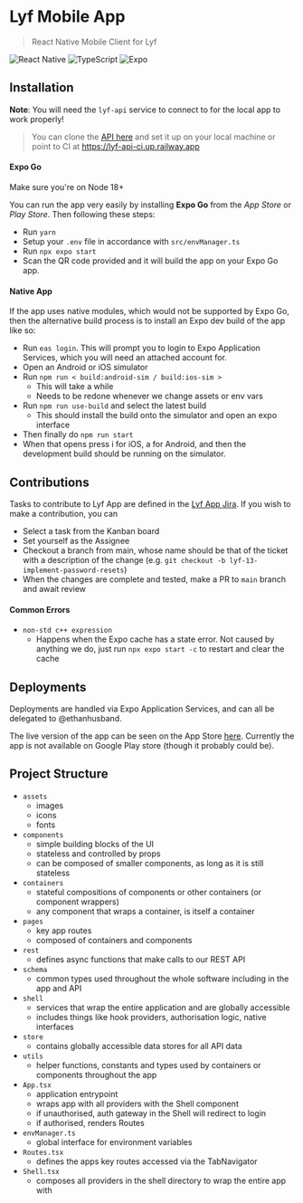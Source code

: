 # Lyf Mobile App

> React Native Mobile Client for Lyf

![React Native](https://img.shields.io/badge/react_native-%2320232a.svg?style=for-the-badge&logo=react&logoColor=%2361DAFB)
![TypeScript](https://img.shields.io/badge/typescript-%23007ACC.svg?style=for-the-badge&logo=typescript&logoColor=white)
![Expo](https://img.shields.io/badge/expo-1C1E24?style=for-the-badge&logo=expo&logoColor=#D04A37)

## Installation

**Note**: You will need the `lyf-api` service to connect to for the local app to work properly! 
> You can clone the [ API here](https://github.com/Lyf-Planner/lyf-api) and set it up on your local machine or point to CI at https://lyf-api-ci.up.railway.app

#### Expo Go

Make sure you're on Node 18+

You can run the app very easily by installing **Expo Go** from the *App Store* or *Play Store*. Then following these steps:
- Run `yarn`
- Setup your `.env` file in accordance with `src/envManager.ts`
- Run `npx expo start`
- Scan the QR code provided and it will build the app on your Expo Go app.

#### Native App

If the app uses native modules, which would not be supported by Expo Go, then the alternative build process is to install an Expo dev build of the app like so:

- Run `eas login`. This will prompt you to login to Expo Application Services, which you will need an attached account for.
- Open an Android or iOS simulator
- Run ```npm run < build:android-sim / build:ios-sim >```
  - This will take a while
  - Needs to be redone whenever we change assets or env vars
- Run ```npm run use-build``` and select the latest build
  - This should install the build onto the simulator and open an expo interface
- Then finally do ```npm run start```
- When that opens press i for iOS, a for Android, and then the development build should be running on the simulator.

## Contributions

Tasks to contribute to Lyf App are defined in the [Lyf App Jira](https://lyf-planner.atlassian.net/jira/software/projects/LM/boards/8/backlog?versions=visible). If you wish to make a contribution, you can

- Select a task from the Kanban board
- Set yourself as the Assignee
- Checkout a branch from main, whose name should be that of the ticket with a description of the change (e.g. `git checkout -b lyf-13-implement-password-resets`)
- When the changes are complete and tested, make a PR to `main` branch and await review

#### Common Errors

- `non-std c++ expression`
  - Happens when the Expo cache has a state error. Not caused by anything we do, just run `npx expo start -c` to restart and clear the cache

## Deployments

Deployments are handled via Expo Application Services, and can all be delegated to @ethanhusband.

The live version of the app can be seen on the App Store [here](https://apps.apple.com/au/app/lyf/id6470702288). Currently the app is not available on Google Play store (though it probably could be).

## Project Structure

- `assets`
  - images
  - icons
  - fonts
- `components`
  - simple building blocks of the UI
  - stateless and controlled by props
  - can be composed of smaller components, as long as it is still stateless
- `containers`
  - stateful compositions of components or other containers (or component wrappers)
  - any component that wraps a container, is itself a container
- `pages`
  - key app routes
  - composed of containers and components
- `rest`
  - defines async functions that make calls to our REST API
- `schema`
  - common types used throughout the whole software including in the app and API
- `shell` 
  - services that wrap the entire application and are globally accessible
  - includes things like hook providers, authorisation logic, native interfaces
- `store`
  - contains globally accessible data stores for all API data
- `utils`
  - helper functions, constants and types used by containers or components throughout the app
- `App.tsx`
  - application entrypoint
  - wraps app with all providers with the Shell component
  - if unauthorised, auth gateway in the Shell will redirect to login 
  - if authorised, renders Routes
- `envManager.ts`
  - global interface for environment variables
- `Routes.tsx`
  - defines the apps key routes accessed via the TabNavigator
- `Shell.tsx`
  - composes all providers in the shell directory to wrap the entire app with

